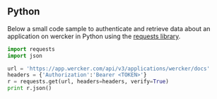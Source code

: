 ## Python

Below a small code sample to authenticate and retrieve data about an
application on wercker in Python using the
[requests library](http://docs.python-requests.org/en/latest/).

```python
import requests
import json

url = 'https://app.wercker.com/api/v3/applications/wercker/docs'
headers = {'Authorization':'Bearer <TOKEN>'}
r = requests.get(url, headers=headers, verify=True)
print r.json()
```
